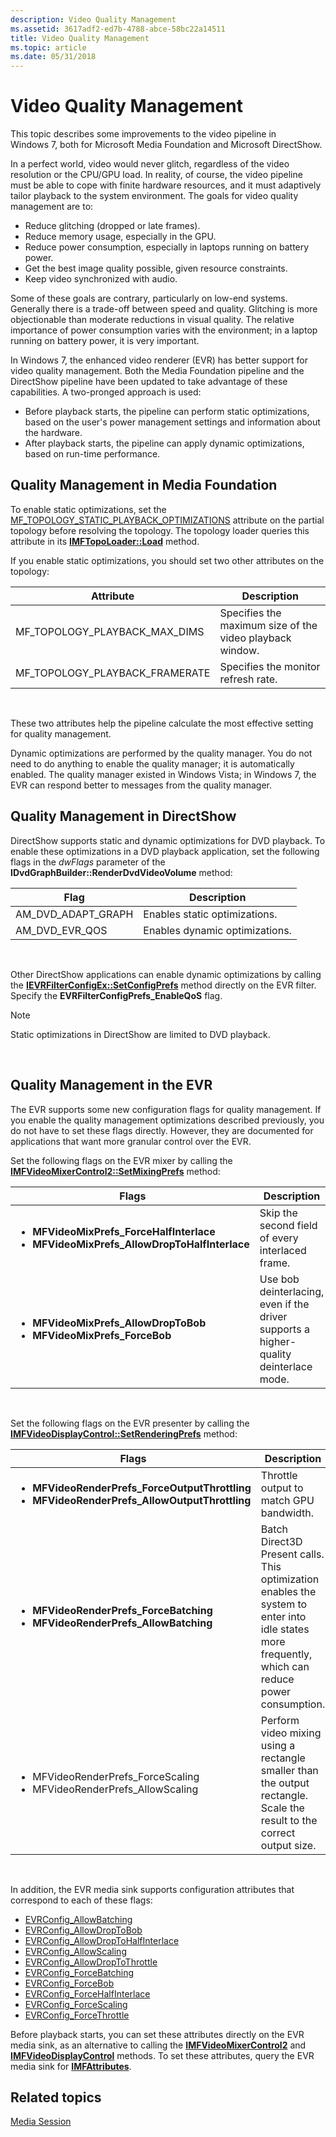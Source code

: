 ```yaml
---
description: Video Quality Management
ms.assetid: 3617adf2-ed7b-4788-abce-58bc22a14511
title: Video Quality Management
ms.topic: article
ms.date: 05/31/2018
---
```


# Video Quality Management

This topic describes some improvements to the video pipeline in Windows 7, both for Microsoft Media Foundation and Microsoft DirectShow.

In a perfect world, video would never glitch, regardless of the video resolution or the CPU/GPU load. In reality, of course, the video pipeline must be able to cope with finite hardware resources, and it must adaptively tailor playback to the system environment. The goals for video quality management are to:

-   Reduce glitching (dropped or late frames).
-   Reduce memory usage, especially in the GPU.
-   Reduce power consumption, especially in laptops running on battery power.
-   Get the best image quality possible, given resource constraints.
-   Keep video synchronized with audio.

Some of these goals are contrary, particularly on low-end systems. Generally there is a trade-off between speed and quality. Glitching is more objectionable than moderate reductions in visual quality. The relative importance of power consumption varies with the environment; in a laptop running on battery power, it is very important.

In Windows 7, the enhanced video renderer (EVR) has better support for video quality management. Both the Media Foundation pipeline and the DirectShow pipeline have been updated to take advantage of these capabilities. A two-pronged approach is used:

-   Before playback starts, the pipeline can perform static optimizations, based on the user's power management settings and information about the hardware.
-   After playback starts, the pipeline can apply dynamic optimizations, based on run-time performance.

## Quality Management in Media Foundation

To enable static optimizations, set the [MF\_TOPOLOGY\_STATIC\_PLAYBACK\_OPTIMIZATIONS](mf-topology-static-playback-optimizations.md) attribute on the partial topology before resolving the topology. The topology loader queries this attribute in its [**IMFTopoLoader::Load**](/windows/desktop/api/mfidl/nf-mfidl-imftopoloader-load) method.

If you enable static optimizations, you should set two other attributes on the topology:



| Attribute                                                                                                                                      | Description                                                         |
|------------------------------------------------------------------------------------------------------------------------------------------------|---------------------------------------------------------------------|
| <span id="MF_TOPOLOGY_PLAYBACK_MAX_DIMS"></span><span id="mf_topology_playback_max_dims"></span>MF\_TOPOLOGY\_PLAYBACK\_MAX\_DIMS<br/>   | Specifies the maximum size of the video playback window.<br/> |
| <span id="MF_TOPOLOGY_PLAYBACK_FRAMERATE"></span><span id="mf_topology_playback_framerate"></span>MF\_TOPOLOGY\_PLAYBACK\_FRAMERATE<br/> | Specifies the monitor refresh rate.<br/>                      |



 

These two attributes help the pipeline calculate the most effective setting for quality management.

Dynamic optimizations are performed by the quality manager. You do not need to do anything to enable the quality manager; it is automatically enabled. The quality manager existed in Windows Vista; in Windows 7, the EVR can respond better to messages from the quality manager.

## Quality Management in DirectShow

DirectShow supports static and dynamic optimizations for DVD playback. To enable these optimizations in a DVD playback application, set the following flags in the *dwFlags* parameter of the **IDvdGraphBuilder::RenderDvdVideoVolume** method:



| Flag                  | Description                    |
|-----------------------|--------------------------------|
| AM\_DVD\_ADAPT\_GRAPH | Enables static optimizations.  |
| AM\_DVD\_EVR\_QOS     | Enables dynamic optimizations. |



 

Other DirectShow applications can enable dynamic optimizations by calling the [**IEVRFilterConfigEx::SetConfigPrefs**](/windows/desktop/api/evr/nf-evr-ievrfilterconfigex-setconfigprefs) method directly on the EVR filter. Specify the **EVRFilterConfigPrefs\_EnableQoS** flag.

> [!Note]  
> Static optimizations in DirectShow are limited to DVD playback.

 

## Quality Management in the EVR

The EVR supports some new configuration flags for quality management. If you enable the quality management optimizations described previously, you do not have to set these flags directly. However, they are documented for applications that want more granular control over the EVR.

Set the following flags on the EVR mixer by calling the [**IMFVideoMixerControl2::SetMixingPrefs**](/windows/desktop/api/evr/nf-evr-imfvideomixercontrol2-setmixingprefs) method:



<table>
<colgroup>
<col style="width: 50%" />
<col style="width: 50%" />
</colgroup>
<thead>
<tr class="header">
<th>Flags</th>
<th>Description</th>
</tr>
</thead>
<tbody>
<tr class="odd">
<td><ul>
<li><strong>MFVideoMixPrefs_ForceHalfInterlace</strong></li>
<li><strong>MFVideoMixPrefs_AllowDropToHalfInterlace</strong></li>
</ul></td>
<td>Skip the second field of every interlaced frame.</td>
</tr>
<tr class="even">
<td><ul>
<li><strong>MFVideoMixPrefs_AllowDropToBob</strong></li>
<li><strong>MFVideoMixPrefs_ForceBob</strong></li>
</ul></td>
<td>Use bob deinterlacing, even if the driver supports a higher-quality deinterlace mode.</td>
</tr>
</tbody>
</table>



 

Set the following flags on the EVR presenter by calling the [**IMFVideoDisplayControl::SetRenderingPrefs**](/windows/desktop/api/evr/nf-evr-imfvideodisplaycontrol-setrenderingprefs) method:



<table>
<colgroup>
<col style="width: 50%" />
<col style="width: 50%" />
</colgroup>
<thead>
<tr class="header">
<th>Flags</th>
<th>Description</th>
</tr>
</thead>
<tbody>
<tr class="odd">
<td><ul>
<li><strong>MFVideoRenderPrefs_ForceOutputThrottling</strong></li>
<li><strong>MFVideoRenderPrefs_AllowOutputThrottling</strong></li>
</ul></td>
<td>Throttle output to match GPU bandwidth.</td>
</tr>
<tr class="even">
<td><ul>
<li><strong>MFVideoRenderPrefs_ForceBatching</strong></li>
<li><strong>MFVideoRenderPrefs_AllowBatching</strong></li>
</ul></td>
<td>Batch Direct3D Present calls. This optimization enables the system to enter into idle states more frequently, which can reduce power consumption.</td>
</tr>
<tr class="odd">
<td><ul>
<li>MFVideoRenderPrefs_ForceScaling</li>
<li>MFVideoRenderPrefs_AllowScaling</li>
</ul></td>
<td>Perform video mixing using a rectangle smaller than the output rectangle. Scale the result to the correct output size.</td>
</tr>
</tbody>
</table>



 

In addition, the EVR media sink supports configuration attributes that correspond to each of these flags:

-   [EVRConfig\_AllowBatching](evrconfig-allowbatching.md)
-   [EVRConfig\_AllowDropToBob](evrconfig-allowdroptobob.md)
-   [EVRConfig\_AllowDropToHalfInterlace](evrconfig-allowdroptohalfinterlace.md)
-   [EVRConfig\_AllowScaling](evrconfig-allowscaling.md)
-   [EVRConfig\_AllowDropToThrottle](evrconfig-allowdroptothrottle.md)
-   [EVRConfig\_ForceBatching](evrconfig-forcebatching.md)
-   [EVRConfig\_ForceBob](evrconfig-forcebob.md)
-   [EVRConfig\_ForceHalfInterlace](evrconfig-forcehalfinterlace.md)
-   [EVRConfig\_ForceScaling](evrconfig-forcescaling.md)
-   [EVRConfig\_ForceThrottle](evrconfig-forcethrottle.md)

Before playback starts, you can set these attributes directly on the EVR media sink, as an alternative to calling the [**IMFVideoMixerControl2**](/windows/desktop/api/evr/nn-evr-imfvideomixercontrol2) and [**IMFVideoDisplayControl**](/windows/desktop/api/evr/nn-evr-imfvideodisplaycontrol) methods. To set these attributes, query the EVR media sink for [**IMFAttributes**](/windows/desktop/api/mfobjects/nn-mfobjects-imfattributes).

## Related topics

<dl> <dt>

[Media Session](media-session.md)
</dt> </dl>

 

 




